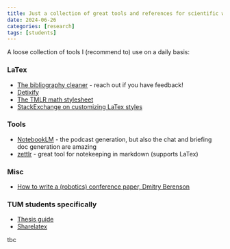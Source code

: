 ```yaml
---
title: Just a collection of great tools and references for scientific writing
date: 2024-06-26
categories: [research]
tags: [students]
---
```


A loose collection of tools I (recommend to) use on a daily basis:

### LaTex
- [The bibliography cleaner](https://gitlab.lrz.de/tum-cps/bibliography-cleaner) - reach out if you have feedback!
- [Detixify](https://detexify.kirelabs.org/classify.html)
- [The TMLR math stylesheet](https://github.com/JmlrOrg/tmlr-style-file/blob/main/math_commands.tex)
- [StackExchange on customizing LaTex styles](https://tex.stackexchange.com/questions/12806/guidelines-for-customizing-biblatex-styles/13076#13076)

### Tools
- [NotebookLM](https://notebooklm.google.com) - the podcast generation, but also the chat and briefing doc generation are amazing
- [zettlr](https://www.zettlr.com/) - great tool for notekeeping in markdown (supports LaTex)

### Misc
- [How to write a (robotics) conference paper, Dmitry Berenson](https://docs.google.com/document/d/e/2PACX-1vTo8vC21SVC4wJNjMaJqG3KnvP-oMsjnOelpGEFakRJdKPkJV_I2bttENacrgxQ1_K8g5SLSHKKoIPe/pub)

### TUM students specifically
- [Thesis guide](https://thesisguide.org/start-2/)
- [Sharelatex](https://sharelatex.tum.de/)

tbc
